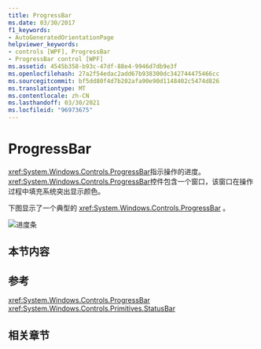 ```yaml
---
title: ProgressBar
ms.date: 03/30/2017
f1_keywords:
- AutoGeneratedOrientationPage
helpviewer_keywords:
- controls [WPF], ProgressBar
- ProgressBar control [WPF]
ms.assetid: 4545b358-b93c-47df-88e4-9946d7db9e3f
ms.openlocfilehash: 27a2f54edac2add67b938300dc342744475466cc
ms.sourcegitcommit: bf5dd80f4d7b202afa90e90d1148402c5474d826
ms.translationtype: MT
ms.contentlocale: zh-CN
ms.lasthandoff: 03/30/2021
ms.locfileid: "96973675"
---
```

# <a name="progressbar"></a>ProgressBar
<xref:System.Windows.Controls.ProgressBar>指示操作的进度。 <xref:System.Windows.Controls.ProgressBar>控件包含一个窗口，该窗口在操作过程中填充系统突出显示颜色。  
  
 下图显示了一个典型的 <xref:System.Windows.Controls.ProgressBar> 。  
  
 ![进度条](./media/ss-ctl-progressbar.GIF "SS_CTL_progressbar")  
  
## <a name="in-this-section"></a>本节内容  
  
## <a name="reference"></a>参考  
 <xref:System.Windows.Controls.ProgressBar>  
  <xref:System.Windows.Controls.Primitives.StatusBar>  
  
## <a name="related-sections"></a>相关章节
